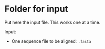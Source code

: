 # Folder for input
Put here the input file. This works one at a time.

Input:

* One sequence file to be aligned: `.fasta` 